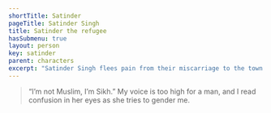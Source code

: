 ```yaml
---
shortTitle: Satinder
pageTitle: Satinder Singh
title: Satinder the refugee
hasSubmenu: true
layout: person
key: satinder
parent: characters
excerpt: "Satinder Singh flees pain from their miscarriage to the town of their first foster family. Their pain awaken old evil and its innocent victims."
---
```


> “I’m not Muslim, I’m Sikh.” My voice is too high for a man, and I read confusion in her eyes as she tries to gender me.
